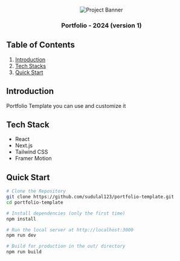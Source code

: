 <div align="center">
  <br />
    <a>
      <img src="https://github.com/sudulal123/portfolio-template/assets/86375908/1a39b459-f487-48c2-9e0e-23ab3dd41f98" alt="Project Banner">
    </a>
  <br />
  <h3 align="center"> Portfolio - 2024 (version 1) </h3>
</div>

## <a name="table">Table of Contents</a>

1. [Introduction](#introduction)
2. [Tech Stacks](#tech-stacks)
3. [Quick Start](#quick-start)


## <a name="introduction"> Introduction </a>

Portfolio Template you can use and customize it

## <a name="tech-stacks"> Tech Stack </a>

- React
- Next.js
- Tailwind CSS
- Framer Motion

## <a name="quick-start"> Quick Start </a>

```bash
# Clone the Repository
git clone https://github.com/sudulal123/portfolio-template.git
cd portfolio-template

# Install dependencies (only the first time)
npm install

# Run the local server at http://localhost:3000
npm run dev

# Build for production in the out/ directory
npm run build
```
